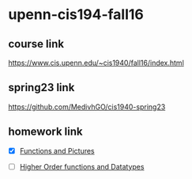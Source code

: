 # upenn-cis194-fall16

## course link

<https://www.cis.upenn.edu/~cis1940/fall16/index.html>

## spring23 link

<https://github.com/MedivhGO/cis1940-spring23>

## homework link

- [x] [Functions and Pictures](https://www.cis.upenn.edu/~cis1940/fall16/hw/01-intro.html)

- [ ] [Higher Order functions and Datatypes](https://www.cis.upenn.edu/~cis1940/fall16/hw/02-ho-datatypes.html)
